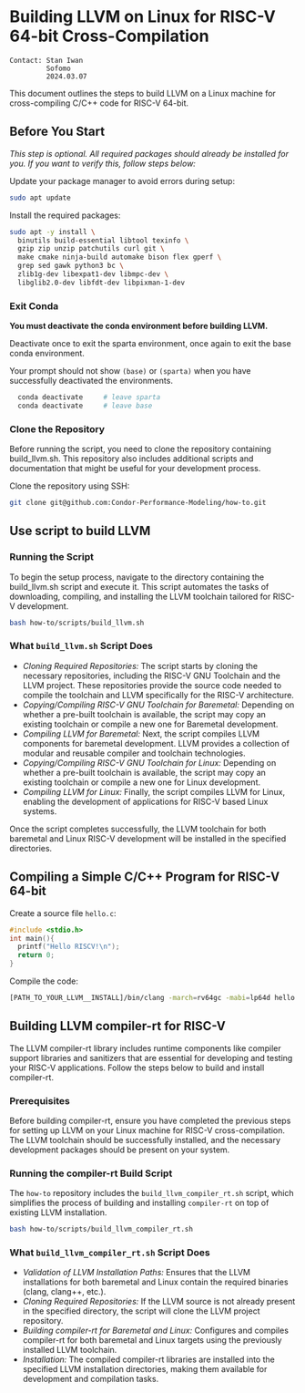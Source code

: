 # Building LLVM on Linux for RISC-V 64-bit Cross-Compilation

```text
Contact: Stan Iwan
         Sofomo
         2024.03.07
```

This document outlines the steps to build LLVM on a Linux machine for cross-compiling C/C++ code for RISC-V 64-bit.

## Before You Start

*This step is optional. All required packages should already be installed for you. If you want to verify this, follow steps below:*

Update your package manager to avoid errors during setup:

```bash
sudo apt update
```

Install the required packages:

```bash
sudo apt -y install \
  binutils build-essential libtool texinfo \
  gzip zip unzip patchutils curl git \
  make cmake ninja-build automake bison flex gperf \
  grep sed gawk python3 bc \
  zlib1g-dev libexpat1-dev libmpc-dev \
  libglib2.0-dev libfdt-dev libpixman-1-dev
```

### Exit Conda

**You must deactivate the conda environment before building LLVM.**

Deactivate once to exit the sparta environment, once again to exit the base conda
environment.

Your prompt should not show `(base)` or `(sparta)` when you have
successfully deactivated the environments.

```bash
  conda deactivate     # leave sparta
  conda deactivate     # leave base
```

### Clone the Repository

Before running the script, you need to clone the repository containing build_llvm.sh. This repository also includes additional scripts and documentation that might be useful for your development process.

Clone the repository using SSH:

```bash
git clone git@github.com:Condor-Performance-Modeling/how-to.git
```

## Use script to build LLVM

### Running the Script

To begin the setup process, navigate to the directory containing the build_llvm.sh script and execute it. This script automates the tasks of downloading, compiling, and installing the LLVM toolchain tailored for RISC-V development.

```bash
bash how-to/scripts/build_llvm.sh
```

### What `build_llvm.sh` Script Does

- *Cloning Required Repositories:* The script starts by cloning the necessary repositories, including the RISC-V GNU Toolchain and the LLVM project. These repositories provide the source code needed to compile the toolchain and LLVM specifically for the RISC-V architecture.
- *Copying/Compiling RISC-V GNU Toolchain for Baremetal:* Depending on whether a pre-built toolchain is available, the script may copy an existing toolchain or compile a new one for Baremetal development.
- *Compiling LLVM for Baremetal:* Next, the script compiles LLVM components for baremetal development. LLVM provides a collection of modular and reusable compiler and toolchain technologies.
- *Copying/Compiling RISC-V GNU Toolchain for Linux:* Depending on whether a pre-built toolchain is available, the script may copy an existing toolchain or compile a new one for Linux development.
- *Compiling LLVM for Linux:* Finally, the script compiles LLVM for Linux, enabling the development of applications for RISC-V based Linux systems.

Once the script completes successfully, the LLVM toolchain for both baremetal and Linux RISC-V development will be installed in the specified directories.

## Compiling a Simple C/C++ Program for RISC-V 64-bit

Create a source file `hello.c`:

```c
#include <stdio.h>
int main(){
  printf("Hello RISCV!\n");
  return 0;
}
```

Compile the code:

```bash
[PATH_TO_YOUR_LLVM__INSTALL]/bin/clang -march=rv64gc -mabi=lp64d hello.c -o hello
```

## Building LLVM compiler-rt for RISC-V

The LLVM compiler-rt library includes runtime components like compiler support libraries and sanitizers that are essential for developing and testing your RISC-V applications. Follow the steps below to build and install compiler-rt.

### Prerequisites

Before building compiler-rt, ensure you have completed the previous steps for setting up LLVM on your Linux machine for RISC-V cross-compilation. The LLVM toolchain should be successfully installed, and the necessary development packages should be present on your system.

### Running the compiler-rt Build Script

The `how-to` repository includes the `build_llvm_compiler_rt.sh` script, which simplifies the process of building and installing `compiler-rt` on top of existing LLVM installation.

```bash
bash how-to/scripts/build_llvm_compiler_rt.sh
```

### What `build_llvm_compiler_rt.sh` Script Does

- *Validation of LLVM Installation Paths:* Ensures that the LLVM installations for both baremetal and Linux contain the required binaries (clang, clang++, etc.).
- *Cloning Required Repositories:* If the LLVM source is not already present in the specified directory, the script will clone the LLVM project repository.
- *Building compiler-rt for Baremetal and Linux:* Configures and compiles compiler-rt for both baremetal and Linux targets using the previously installed LLVM toolchain.
- *Installation:* The compiled compiler-rt libraries are installed into the specified LLVM installation directories, making them available for development and compilation tasks.

